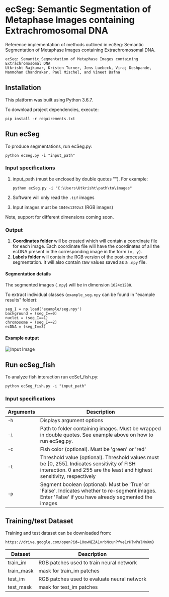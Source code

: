 # ecSeg: Semantic Segmentation of Metaphase Images containing Extrachromosomal DNA

Reference implementation of methods outlined in ecSeg: Semantic Segmentation of Metaphase Images containing Extrachromosomal DNA.
```
ecSeg: Semantic Segmentation of Metaphase Images containing Extrachromosomal DNA
Utkrisht Rajkumar, Kristen Turner, Jens Luebeck, Viraj Deshpande, Manmohan Chandraker, Paul Mischel, and Vineet Bafna
```

## Installation
This platform was built using Python 3.6.7. 

To download project dependencies, execute: 

```
pip install -r requirements.txt
```

## Run ecSeg
To produce segmentations, run ecSeg.py:
```
python ecSeg.py -i "input_path"
```

### Input specifications
1. input_path (must be enclosed by double quotes ""). For example: 

    `python ecSeg.py -i "C:\Users\Utkrisht\path\to\images"`


2. Software will only read the `.tif` images
3. Input images must be `1040x1392x3` (RGB images)

Note, support for different dimensions coming soon.

### Output 
1. **Coordinates folder** will be created which will contain a coordinate file for each image. Each coordinate file will have the coordinates of all the ecDNA present in the corresponding image in the form `(x, y)`.
2.  **Labels folder** will contain the RGB version of the post-processed segmentation. It will also contain raw values saved as a `.npy` file.

#### Segmentation details

The segmented images (`.npy`) will be in dimension `1024x1280`.

To extract individual classes (`example_seg.npy` can be found in "example results" folder):

```
seg_I = np.load('example/seg.npy')
background = (seg_I==0)
nuclei = (seg_I==1)
chromosome = (seg_I==2)
ecDNA = (seg_I==3)
```

#### Example output
![Input Image](/example_results/input.png)


## Run ecSeg_fish
To analyze fish interaction run ecSef_fish.py:
```
python ecSeg_fish.py -i "input_path"
```

### Input specifications

Arguments | Description 
---| ---|
`-h` | Displays argument options
`-i` | Path to folder containing images. Must be wrapped in double quotes. See example above on how to run ecSeg.py.
`-c` | Fish color (optional). Must be 'green' or 'red'
`-t` | Threshold value (optional). Threshold values must be [0, 255]. Indicates sensitivity of FISH interaction. 0 and 255 are the least and highest sensitivity, respectively
`-p` | Segment boolean (optional). Must be 'True' or 'False'. Indicates whether to re-segment images. Enter 'False' if you have already segmented the images

## Training/test Dataset
Training and test dataset can be downloaded from:
```
https://drive.google.com/open?id=10owNEZA1vrbNcunPfve1rHlwPalNnXmB
```

Dataset | Description
---|---|
train_im| RGB patches used to train neural network 
train_mask| mask for train_im patches 
test_im|  RGB patches used to evaluate neural network 
test_mask| mask for test_im patches 
